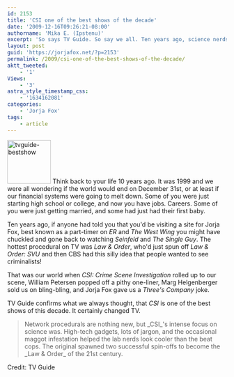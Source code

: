 ```yaml
---
id: 2153
title: 'CSI one of the best shows of the decade'
date: '2009-12-16T09:26:21-08:00'
authorname: 'Mika E. (Ipstenu)'
excerpt: 'So says TV Guide. So say we all. Ten years ago, science nerds would have been the sidekicks.  Today they''re the heroes.'
layout: post
guid: 'https://jorjafox.net/?p=2153'
permalink: /2009/csi-one-of-the-best-shows-of-the-decade/
aktt_tweeted:
    - '1'
Views:
    - '3'
astra_style_timestamp_css:
    - '1634162081'
categories:
    - 'Jorja Fox'
tags:
    - article
---
```


<a href="//static.jorjafox.net/wordpress/2009/12/tvguide-bestshow.jpg"><img src="//static.jorjafox.net/wordpress/2009/12/tvguide-bestshow-100x100.jpg" alt="tvguide-bestshow" title="tvguide-bestshow" width="100" height="100" class="alignleft size-thumbnail wp-image-2154" /></a> Think back to your life 10 years ago.  It was 1999 and we were all wondering if the world would end on December 31st, or at least if our financial systems were going to melt down.  Some of you were just starting high school or college, and now you have jobs. Careers.  Some of you were just getting married, and some had just had their first baby.

Ten years ago, if anyone had told you that you'd be visiting a site for Jorja Fox, best known as a part-timer on _ER_ and _The West Wing_ you might have chuckled and gone back to watching _Seinfeld_ and _The Single Guy_.  The hottest procedural on TV was _Law & Order_, who'd just spun off _Law & Order: SVU_ and then CBS had this silly idea that people wanted to see criminalists!

That was our world when _CSI: Crime Scene Investigation_ rolled up to our scene, William Petersen popped off a pithy one-liner, Marg Helgenberger sold us on bling-bling, and Jorja Fox gave us a _Three's Company_ joke.

TV Guide confirms what we always thought, that _CSI_ is one of the best shows of this decade.  It certainly changed TV.

<blockquote>Network procedurals are nothing new, but _CSI_'s intense focus on science was. High-tech gadgets, lots of jargon, and the occasional maggot infestation helped the lab nerds look cooler than the beat cops. The original spawned two successful spin-offs to become the _Law & Order_ of the 21st century. </blockquote>
Credit: TV Guide

